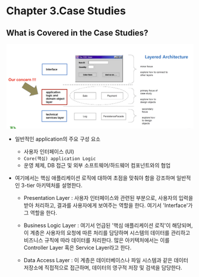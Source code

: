 # Chapter 3.Case Studies

## What is Covered in the Case Studies?

<img src="./img/Ch03/CaseStudy.png">

- 일반적인 application의 주요 구성 요소
  - 사용자 인터페이스 (UI)
  - `Core(핵심) application Logic`
  - 운영 체제, DB 접근 및 외부 소프트웨어/하드웨어 컴포넌트와의 협업

- 여기에서는 핵심 애플리케이션 로직에 대하여 초점을 맞춰야 함을 강조하며 일반적인 3-tier 아키텍처를 설명한다.

  - Presentation Layer : 사용자 인터페이스와 관련된 부분으로, 사용자의 입력을 받아 처리하고, 결과를 사용자에게 보여주는 역할을 한다. 여기서 'Interface'가 그 역할을 한다.

  - Business Logic Layer : 여기서 언급된 '핵심 애플리케이션 로직'이 해당되며, 이 계층은 사용자의 요청에 따른 처리를 담당하며 시스템의 데이터를 관리하고 비즈니스 규칙에 따라 데이터를 처리한다. 많은 아키텍처에서는 이를 Controller Layer 혹은 Service Layer라고 한다.

  - Data Access Layer : 이 계층은 데이터베이스나 파일 시스템과 같은 데이터 저장소에 직접적으로 접근하며, 데이터의 영구적 저장 및 검색을 담당한다. 